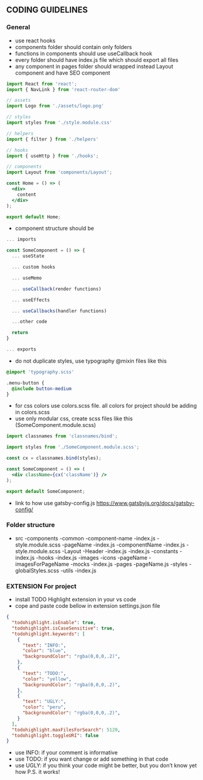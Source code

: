 ## CODING GUIDELINES

### General

- use react hooks
- components folder should contain only folders
- functions in components should use useCallback hook
- every folder should have index.js file which should export all files
- any component in pages folder should wrapped instead Layout component and have SEO component

```jsx
import React from 'react';
import { NavLink } from 'react-router-dom'

// assets
import Logo from './assets/logo.png'

// styles
import styles from './style.module.css'

// helpers
import { filter } from './helpers'

// hooks
import { useHttp } from './hooks';

// components
import Layout from 'components/Layout';

const Home = () => (
  <div>
    content
  </div>
);

export default Home;
```

- component structure should be

```jsx
... imports

const SomeComponent = () => {
  ... useState

  ... custom hooks

  ... useMemo

  ... useCallback(render functions)

  ... useEffects

  ... useCallbacks(handler functions)

  ...other code

  return
}

... exports
```

- do not duplicate styles, use typography @mixin files like this
```scss
@import 'typography.scss'

.menu-button {
  @include button-medium
}
```

- for css colors use colors.scss file. all colors for project should be adding in colors.scss
- use only modular css, create scss files like this (SomeComponent.module.scss)

```jsx
import classnames from 'classnames/bind';

import styles from './SomeComponent.module.scss';

const cx = classnames.bind(styles);

const SomeComponent = () => (
  <div className={cx('className')} />
);

export default SomeComponent;
```

- link to how use gatsby-config.js https://www.gatsbyjs.org/docs/gatsby-config/


### Folder structure

- src
    -components
        -common
            -component-name
                -index.js
                -style.module.scss
        -pageName
            -index.js
            -componentName
                -index.js
                -style.module.scss
        -Layout
            -Header
                -index.js
            -index.js
    -constants
        -index.js
    -hooks
        -index.js
    -images
        -icons
        -pageName
          -imagesForPageName
    -mocks
        -index.js
    -pages
        -pageName.js
    -styles
        -globalStyles.scss
    -utils
        -index.js

### EXTENSION For project

- install TODO Highlight extension in your vs code
- cope and paste code bellow in extension settings.json file
```json
{
  "todohighlight.isEnable": true,
  "todohighlight.isCaseSensitive": true,
  "todohighlight.keywords": [
    {
      "text": "INFO:",
      "color": "blue",
      "backgroundColor": "rgba(0,0,0,.2)",
    },
    {
      "text": "TODO:",
      "color": "yellow",
      "backgroundColor": "rgba(0,0,0,.2)",
    },
    {
      "text": "UGLY:",
      "color": "peru",
      "backgroundColor": "rgba(0,0,0,.2)",
    }
  ],
  "todohighlight.maxFilesForSearch": 5120,
  "todohighlight.toggleURI": false
}
```
- use INFO: if your comment is informative
- use TODO: if you want change or add something in that code
- use UGLY: if you think your code might be better, but you don’t know yet how P.S. it works!
